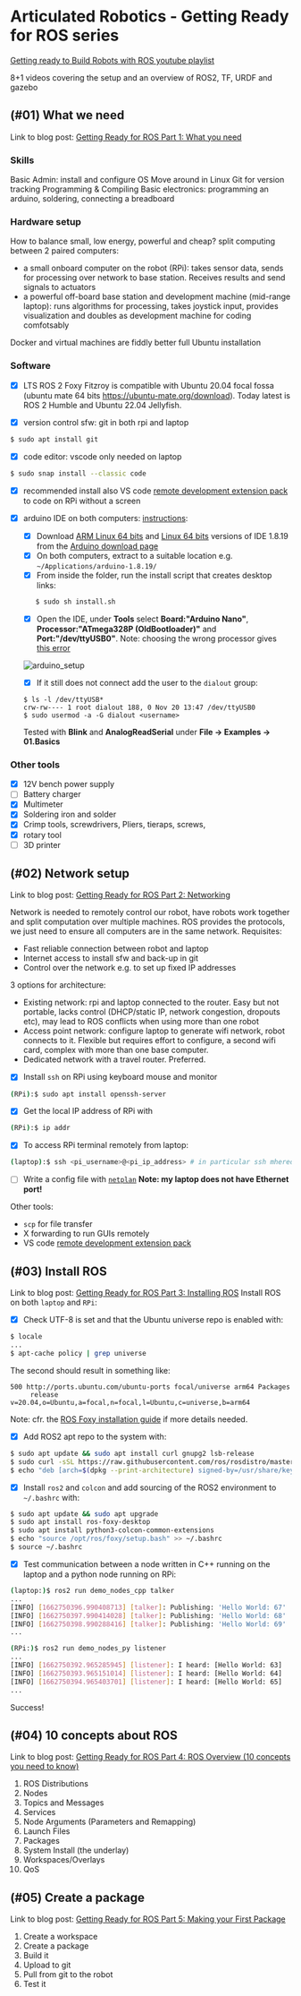 # Articulated Robotics - Getting Ready for ROS series 

[Getting ready to Build Robots with ROS youtube playlist](https://www.youtube.com/playlist?list=PLunhqkrRNRhYYCaSTVP-qJnyUPkTxJnBt)

8+1 videos covering the setup and an overview of ROS2, TF, URDF and gazebo

## (#01) What we need 

Link to blog post: [Getting Ready for ROS Part 1: What you need](https://articulatedrobotics.xyz/ready-for-ros-1-what-you-need/)

### Skills

Basic Admin: install and configure OS
Move around in Linux
Git for version tracking
Programming & Compiling
Basic electronics: programming an arduino, soldering, connecting a breadboard

### Hardware setup
How to balance small, low energy, powerful and cheap? split computing between 2 paired computers:
* a small onboard computer on the robot (RPi): takes sensor data, sends for processing over network to base station. Receives results and send signals to actuators
* a powerful off-board base station and development machine (mid-range laptop): runs algorithms for processing, takes joystick input, provides visualization and doubles as development machine for coding comfotsably

Docker and virtual machines are fiddly better full Ubuntu installation

### Software
- [x] LTS ROS 2 Foxy Fitzroy is compatible with Ubuntu 20.04 focal fossa (ubuntu mate 64 bits https://ubuntu-mate.org/download). Today latest is ROS 2 Humble and Ubuntu 22.04 Jellyfish.

- [x] version control sfw: git in both rpi and laptop

``` bash
$ sudo apt install git
```
- [x] code editor: vscode only needed on laptop

``` bash
$ sudo snap install --classic code
```
- [x] recommended install also VS code [remote development extension pack](https://code.visualstudio.com/docs/remote/ssh) to code on RPi without a screen

- [x] arduino IDE on both computers: [instructions](https://www.arduino.cc/en/guide/linux):
  - [x] Download [ARM Linux 64 bits](https://downloads.arduino.cc/arduino-1.8.19-linuxaarch64.tar.xz) and [Linux 64 bits](https://downloads.arduino.cc/arduino-1.8.19-linux64.tar.xz) versions of IDE 1.8.19 from the [Arduino download page](https://www.arduino.cc/en/software)
  - [x] On both computers, extract to a suitable location e.g. `~/Applications/arduino-1.8.19/`
  - [x] From inside the folder,  run the install script that creates desktop links:
  
  ```bash
     $ sudo sh install.sh
  ```
  
  - [x] Open the IDE, under **Tools** select **Board:"Arduino Nano"**, **Processor:"ATmega328P (OldBootloader)"** and **Port:"/dev/ttyUSB0"**. Note: choosing the wrong processor gives [this error](https://support.arduino.cc/hc/en-us/articles/4401874331410#avrdude-stk500_recv-and-stk500_getsync)
  
  ![arduino_setup](/run/user/1000/doc/30a9d33e/arduino_setup.png)
  
  - [x] If it still does not connect add the user to the `dialout` group:
  
  ```
  $ ls -l /dev/ttyUSB*
  crw-rw---- 1 root dialout 188, 0 Nov 20 13:47 /dev/ttyUSB0
  $ sudo usermod -a -G dialout <username>
  ```
  
  Tested with **Blink** and **AnalogReadSerial** under **File -> Examples -> 01.Basics** 

### Other tools
- [x] 12V bench power supply
- [ ] Battery charger
- [x] Multimeter
- [x] Soldering iron and solder
- [x] Crimp tools, screwdrivers, Pliers, tieraps, screws,
- [x] rotary tool
- [ ] 3D printer

## (#02) Network setup
Link to blog post: [Getting Ready for ROS Part 2: Networking](https://articulatedrobotics.xyz/ready-for-ros-2-networking/)

Network is needed to remotely control our robot, have robots work together and split computation over multiple machines. ROS provides the protocols, we just need to ensure all computers are in the same network. Requisites:

* Fast reliable connection between robot and laptop
* Internet access to install sfw and back-up in git
* Control over the network e.g. to set up fixed IP addresses

3 options for architecture:

* Existing network: rpi and laptop connected to the router. Easy but not portable, lacks control (DHCP/static IP, network congestion, dropouts etc), may lead to ROS conflicts when using more than one robot
* Access point network: configure laptop to generate wifi network, robot connects to it. Flexible but requires effort to configure, a second wifi card, complex with more than one base computer.
* Dedicated network with a travel router. Preferred.

- [x] Install `ssh` on RPi using keyboard mouse and monitor

```bash
(RPi):$ sudo apt install openssh-server
```

- [x] Get the local IP address of RPi with

```bash
(RPi):$ ip addr
```

- [x] To access RPi terminal remotely from laptop:

```bash
(laptop):$ ssh <pi_username>@<pi_ip_address> # in particular ssh mhered@192.168.8.105

```
- [ ] Write a config file with [`netplan`](https://netplan.io) **Note: my laptop does not have Ethernet port!**

Other tools:

* `scp` for file transfer
* X forwarding to run GUIs remotely
* VS code [remote development extension pack](https://code.visualstudio.com/docs/remote/ssh)

## (#03) Install ROS

Link to blog post: [Getting Ready for ROS Part 3: Installing ROS](https://articulatedrobotics.xyz/ready-for-ros-3-installing-ros/)
Install ROS on both `laptop` and `RPi`:
- [X] Check UTF-8 is set and that the Ubuntu universe repo is enabled with: 
```bash
$ locale
...
$ apt-cache policy | grep universe
```
The second should result in something like:
```
500 http://ports.ubuntu.com/ubuntu-ports focal/universe arm64 Packages
     release v=20.04,o=Ubuntu,a=focal,n=focal,l=Ubuntu,c=universe,b=arm64
```
Note: cfr. the [ROS Foxy installation guide](https://docs.ros.org/en/foxy/Installation/Ubuntu-Install-Debians.html) if more details needed. 
- [X] Add ROS2 apt repo to the system with:
```bash
$ sudo apt update && sudo apt install curl gnupg2 lsb-release
$ sudo curl -sSL https://raw.githubusercontent.com/ros/rosdistro/master/ros.key  -o /usr/share/keyrings/ros-archive-keyring.gpg
$ echo "deb [arch=$(dpkg --print-architecture) signed-by=/usr/share/keyrings/ros-archive-keyring.gpg] http://packages.ros.org/ros2/ubuntu $(source /etc/os-release && echo $UBUNTU_CODENAME) main" | sudo tee /etc/apt/sources.list.d/ros2.list > /dev/null
```
- [X] Install `ros2` and `colcon` and add sourcing of the ROS2 environment to `~/.bashrc` with:
```bash
$ sudo apt update && sudo apt upgrade
$ sudo apt install ros-foxy-desktop
$ sudo apt install python3-colcon-common-extensions
$ echo "source /opt/ros/foxy/setup.bash" >> ~/.bashrc
$ source ~/.bashrc
```

- [X] Test communication between a node written in C++ running on the laptop and a python node running on RPi: 
```bash
(laptop:)$ ros2 run demo_nodes_cpp talker
...
[INFO] [1662750396.990408713] [talker]: Publishing: 'Hello World: 67'
[INFO] [1662750397.990414028] [talker]: Publishing: 'Hello World: 68'
[INFO] [1662750398.990288416] [talker]: Publishing: 'Hello World: 69'
...
```
```bash
(RPi:)$ ros2 run demo_nodes_py listener
...
[INFO] [1662750392.965285945] [listener]: I heard: [Hello World: 63]
[INFO] [1662750393.965151014] [listener]: I heard: [Hello World: 64]
[INFO] [1662750394.965403701] [listener]: I heard: [Hello World: 65]
...
```
Success!

## (#04) 10 concepts about ROS

Link to blog post: [Getting Ready for ROS Part 4: ROS Overview (10 concepts you need to know)](https://articulatedrobotics.xyz/ready-for-ros-4-ros-overview/)

1. ROS Distributions
2. Nodes
3. Topics and Messages
4. Services
5. Node Arguments (Parameters and Remapping)
6. Launch Files
7. Packages
8. System Install (the underlay)
9. Workspaces/Overlays
10. QoS

## (#05) Create a package

Link to blog post: [Getting Ready for ROS Part 5: Making your First Package](https://articulatedrobotics.xyz/ready-for-ros-5-packages/)

1. Create a workspace 
2. Create a package
3. Build it
4. Upload to git
5. Pull from git to the robot
6. Test it 
